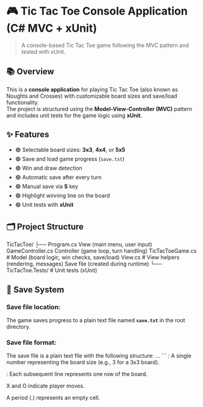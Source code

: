 # 🎮 Tic Tac Toe Console Application (C# MVC + xUnit)

> A console-based Tic Tac Toe game following the MVC pattern and tested with xUnit.

## 📚 Overview

This is a **console application** for playing Tic Tac Toe (also known as Noughts and Crosses) with customizable board sizes and save/load functionality.  
The project is structured using the **Model-View-Controller (MVC)** pattern and includes unit tests for the game logic using **xUnit**.

## ✨ Features

- 🟢 Selectable board sizes: **3x3**, **4x4**, or **5x5**
- 🟢 Save and load game progress (`save.txt`)
- 🟢 Win and draw detection
- 🟢 Automatic save after every turn
- 🟢 Manual save via **S** key
- 🟢 Highlight winning line on the board
- 🟢 Unit tests with **xUnit**

## 🗂 Project Structure
TicTacToe/ ├──
            Program.cs 
            View (main menu, user input) 
            GameController.cs 
            Controller (game loop, turn handling)
            TicTacToeGame.cs # Model (board logic, win checks, save/load) 
            View.cs # View helpers (rendering, messages)
            Save file (created during runtime) 
└── TicTacToe.Tests/ # Unit tests (xUnit)

## 💾 Save System

### Save file location:
The game saves progress to a plain text file named **`save.txt`** in the root directory.

### Save file format:
The save file is a plain text file with the following structure:
<size> <row1> <row2> <row3> ... ```
<size>: A single number representing the board size (e.g., 3 for a 3x3 board).

<rowX>: Each subsequent line represents one row of the board.

X and O indicate player moves.

A period (.) represents an empty cell.
